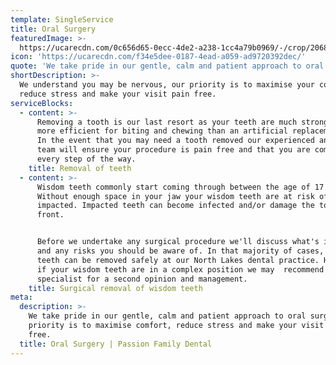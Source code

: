 ```yaml
---
template: SingleService
title: Oral Surgery
featuredImage: >-
  https://ucarecdn.com/0c656d65-0ecc-4de2-a238-1cc4a79b0969/-/crop/2068x1122/0,587/-/preview/-/enhance/67/
icon: 'https://ucarecdn.com/f34e5dee-0187-4ead-a059-ad9720392dec/'
quote: 'We take pride in our gentle, calm and patient approach to oral surgery. '
shortDescription: >-
  We understand you may be nervous, our priority is to maximise your comfort,
  reduce stress and make your visit pain free.
serviceBlocks:
  - content: >-
      Removing a tooth is our last resort as your teeth are much stronger and
      more efficient for biting and chewing than an artificial replacement is.
      In the event that you may need a tooth removed our experienced and gentle
      team will ensure your procedure is pain free and that you are comfortable
      every step of the way.
    title: Removal of teeth
  - content: >-
      Wisdom teeth commonly start coming through between the age of 17 and 21.
      Without enough space in your jaw your wisdom teeth are at risk of becoming
      impacted. Impacted teeth can become infected and/or damage the tooth in
      front. 


      Before we undertake any surgical procedure we'll discuss what's involved
      and any risks you should be aware of. In that majority of cases, wisdom
      teeth can be removed safely at our North Lakes dental practice. However,
      if your wisdom teeth are in a complex position we may  recommend you to a
      specialist for a second opinion and management.
    title: Surgical removal of wisdom teeth
meta:
  description: >-
    We take pride in our gentle, calm and patient approach to oral surgery. Our
    priority is to maximise comfort, reduce stress and make your visit pain
    free.
  title: Oral Surgery | Passion Family Dental
---
```


